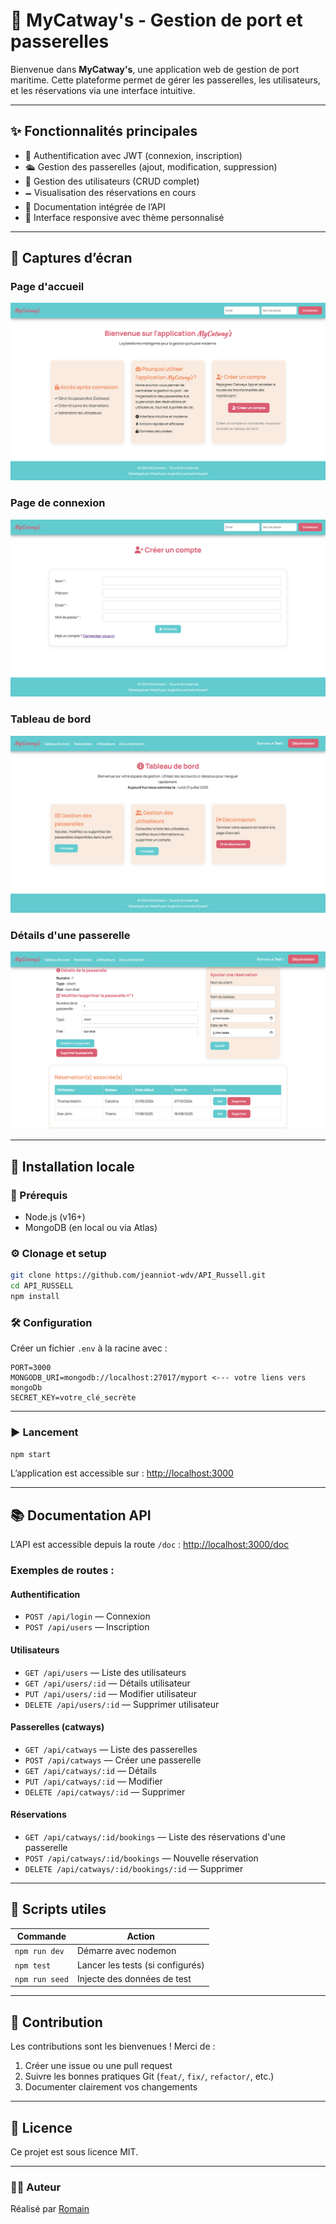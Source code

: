 # 🚢 MyCatway's - Gestion de port et passerelles

Bienvenue dans **MyCatway's**, une application web de gestion de port maritime. Cette plateforme permet de gérer les passerelles, les utilisateurs, et les réservations via une interface intuitive.

---

## ✨ Fonctionnalités principales

* 🔐 Authentification avec JWT (connexion, inscription)
* 🛳️ Gestion des passerelles (ajout, modification, suppression)
* 👥 Gestion des utilisateurs (CRUD complet)
* 🗕️ Visualisation des réservations en cours
* 📲 Documentation intégrée de l’API
* 🧠 Interface responsive avec thème personnalisé

---
## 📸 Captures d’écran

### Page d'accueil
![Tableau de bord](public/images/screen1.png)

### Page de connexion
![Connexion](public/images/screen2.png)

### Tableau de bord
![Utilisateurs](public/images/screen3.png)

### Détails d'une passerelle
![Utilisateurs](public/images/screen4.png)

---

## 🚀 Installation locale

### 🔧 Prérequis

* Node.js (v16+)
* MongoDB (en local ou via Atlas)

### ⚙️ Clonage et setup

```bash
git clone https://github.com/jeanniot-wdv/API_Russell.git
cd API_RUSSELL
npm install
```

### 🛠️ Configuration

Créer un fichier `.env` à la racine avec :

```env
PORT=3000
MONGODB_URI=mongodb://localhost:27017/myport <--- votre liens vers mongoDb
SECRET_KEY=votre_clé_secrète
```

---

### ▶️ Lancement

```bash
npm start
```

L’application est accessible sur : [http://localhost:3000](http://localhost:3000)

---

## 📚 Documentation API

L’API est accessible depuis la route `/doc` : [http://localhost:3000/doc](http://localhost:3000/doc)

### Exemples de routes :

#### Authentification

* `POST /api/login` — Connexion
* `POST /api/users` — Inscription

#### Utilisateurs

* `GET /api/users` — Liste des utilisateurs
* `GET /api/users/:id` — Détails utilisateur
* `PUT /api/users/:id` — Modifier utilisateur
* `DELETE /api/users/:id` — Supprimer utilisateur

#### Passerelles (catways)

* `GET /api/catways` — Liste des passerelles
* `POST /api/catways` — Créer une passerelle
* `GET /api/catways/:id` — Détails
* `PUT /api/catways/:id` — Modifier
* `DELETE /api/catways/:id` — Supprimer

#### Réservations

* `GET /api/catways/:id/bookings` — Liste des réservations d'une passerelle
* `POST /api/catways/:id/bookings` — Nouvelle réservation
* `DELETE /api/catways/:id/bookings/:id` — Supprimer

---

## 🧪 Scripts utiles

| Commande       | Action                           |
| -------------- | -------------------------------- |
| `npm run dev`  | Démarre avec nodemon             |
| `npm test`     | Lancer les tests (si configurés) |
| `npm run seed` | Injecte des données de test      |

---

## 🙌 Contribution

Les contributions sont les bienvenues ! Merci de :

1. Créer une issue ou une pull request
2. Suivre les bonnes pratiques Git (`feat/`, `fix/`, `refactor/`, etc.)
3. Documenter clairement vos changements

---

## 📝 Licence

Ce projet est sous licence MIT.

---

### 👨‍💼 Auteur

Réalisé par [Romain](https://github.com/jeanniot-wdv)
